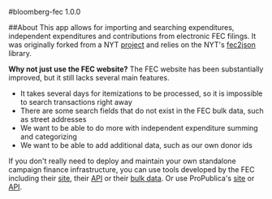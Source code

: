 #bloomberg-fec 1.0.0

##About
This app allows for importing and searching expenditures, independent expenditures and contributions from electronic FEC filings. It was originally forked from a NYT [project](https://github.com/newsdev/nyt-fec) and relies on the NYT's [fec2json](https://github.com/newsdev/fec2json) library.

**Why not just use the FEC website?**
The FEC website has been substantially improved, but it still lacks several main features.

- It takes several days for itemizations to be processed, so it is impossible to search transactions right away
- There are some search fields that do not exist in the FEC bulk data, such as street addresses
- We want to be able to do more with independent expenditure summing and categorizing
- We want to be able to add additional data, such as our own donor ids

If you don't really need to deploy and maintain your own standalone campaign finance infrastructure, you can use tools developed by the FEC including their [site](https://www.fec.gov/data/), their [API](https://api.open.fec.gov/developers/) or their [bulk data](https://www.fec.gov/data/browse-data/?tab=bulk-data). Or use ProPublica's [site](https://projects.propublica.org/itemizer/) or [API](https://www.propublica.org/datastore/api/campaign-finance-api).
